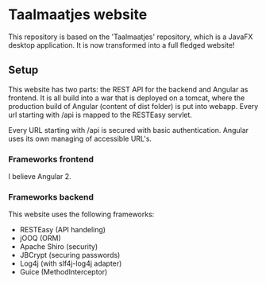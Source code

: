 # Taalmaatjes website
This repository is based on the 'Taalmaatjes' repository, which is a JavaFX desktop application. It is now transformed into a full fledged website!

## Setup
This website has two parts: the REST API for the backend and Angular as frontend. It is all build into a war that is deployed on a tomcat, where the production build of Angular (content of dist folder) is put into webapp. Every url starting with /api is mapped to the RESTEasy servlet.

Every URL starting with /api is secured with basic authentication. Angular uses its own managing of accessible URL's.

### Frameworks frontend
I believe Angular 2.

### Frameworks backend
This website uses the following frameworks:
- RESTEasy (API handeling)
- jOOQ (ORM)
- Apache Shiro (security)
- JBCrypt (securing passwords)
- Log4j (with slf4j-log4j adapter)
- Guice (MethodInterceptor)
